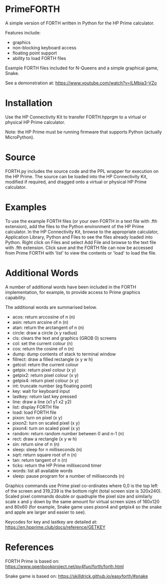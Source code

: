 # PrimeFORTH
A simple version of FORTH written in Python for the HP Prime calculator.

Features include:
- graphics
- non-blocking keyboard access
- floating point support
- ability to load FORTH files
  
Example FORTH files included for N-Queens and a simple graphical game, Snake.

See a demonstration at: https://www.youtube.com/watch?v=ILMbia3-VZo

# Installation
Use the HP Connectivity Kit to transfer FORTH.hpprgm to a virtual or physical HP Prime calculator.

Note: the HP Prime must be running firmware that supports Python (actually MicroPython).
# Source
FORTH.py includes the source code and the PPL wrapper for execution on the HP Prime. The source can be loaded into the HP Connectivity Kit, modified if required, and dragged onto a virtual or physical HP Prime calculator.
# Examples
To use the example FORTH files (or your own FORTH in a text file with .fth extension), add the files to the Python environment of the HP Prime calculator. In the HP Connectivity Kit, browse to the appropriate calculator, Application Library, Python and Files to see the files already loaded into Python. Right click on Files and select Add File and browse to the text file with .fth extension. Click save and the FORTH file can now be accessed from Prime FORTH with 'list' to view the contents or 'load' to load the file.
# Additional Words
A number of additional words have been included in the FORTH implementation, for example, to provide access to Prime graphics capability.

The additional words are summarised below.

- acos: return arccosine of n (n)
- asin: return arcsine of n (n)
- atan: return the arctangent of n (n)
- circle: draw a circle (x y radius)
- cls: clears the text and graphics (GROB 0) screens
- col: set the current colour (n)
- cos: return the cosine of n (n)
- dump: dump contents of stack to terminal window
- fillrect: draw a filled rectangle (x y w h)
- getcol: return the current colour
- getpix: return pixel colour (x y)
- getpix2: return pixel colour (x y)
- getpix4: return pixel colour (x y)
- int: truncate number (eg floating point)
- key: wait for keyboard input
- lastkey: return last key pressed
- line: draw a line (x1 y1 x2 y2)
- list: display FORTH file
- load: load FORTH file
- pixon: turn on pixel (x y)
- pixon2: turn on scaled pixel (x y)
- pixon4: turn on scaled pixel (x y)
- random: return random number between 0 and n-1 (n)
- rect: draw a rectangle (x y w h)
- sin: return sine of n (n)
- sleep: sleep for n milliseconds (n)
- sqrt: return square root of n (n)
- tan: return tangent of n (n)
- ticks: return the HP Prime millisecond timer
- words: list all available words
- sleep: pause program for a number of milliseconds (n)

Graphics commands use Prime pixel co-ordinates where 0,0 is the top left of the screen and 319,239 is the bottom right (total screen size is 320x240).
Scaled pixel commands double or quadruple the pixel size and similarly scale x and y down by the same amount for virtual screen sizes of 160x120 and 80x60 (for example, Snake game uses pixon4 and getpix4 so the snake and apple are larger and easier to see).

Keycodes for key and lastkey are detailed at: https://en.hpprime.club/docs/reference/GETKEY
# References
FORTH Prime is based on: https://www.openbookproject.net/py4fun/forth/forth.html

Snake game is based on: https://skilldrick.github.io/easyforth/#snake

